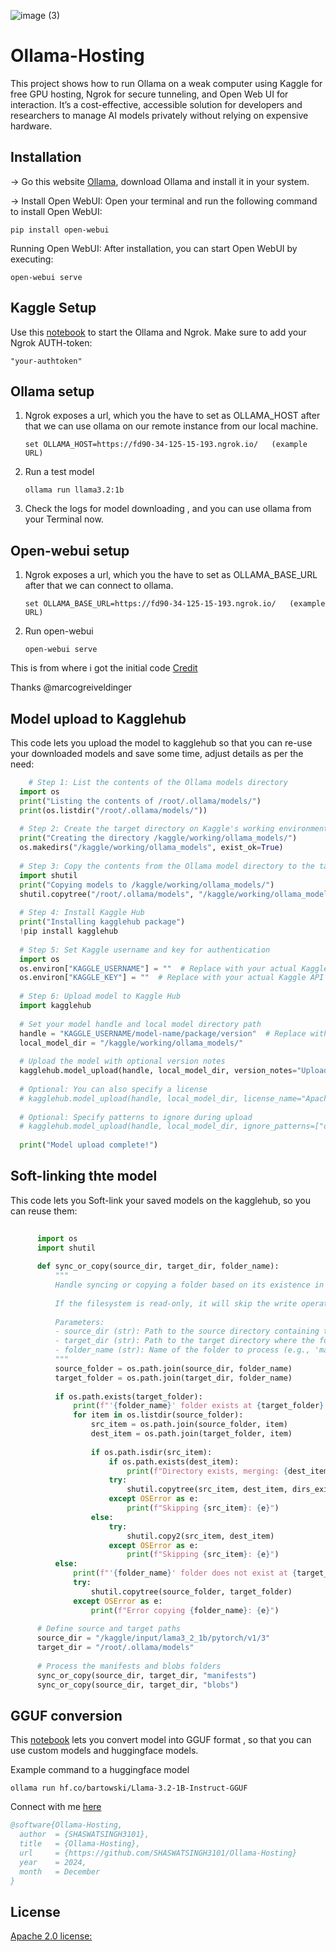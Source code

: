 
![image (3)](https://github.com/user-attachments/assets/7b60a31a-b839-4d9d-be02-c4ce27b7fe5b)



# Ollama-Hosting
This project shows how to run Ollama on a weak computer using Kaggle for free GPU hosting, Ngrok for secure tunneling, and Open Web UI for interaction. It’s a cost-effective, accessible solution for developers and researchers to manage AI models privately without relying on expensive hardware.

## Installation

-> Go this website [Ollama](https://ollama.com/), download Ollama and install it in your system.


-> Install Open WebUI: Open your terminal and run the following command to install Open WebUI:
```
pip install open-webui
```
Running Open WebUI: After installation, you can start Open WebUI by executing:
```
open-webui serve
```
## Kaggle Setup

Use this [notebook](https://github.com/SHASWATSINGH3101/Ollama-Hosting/blob/main/code/ollama-server_KAGGLE.ipynb) to start the Ollama and Ngrok.
Make sure to add your Ngrok AUTH-token:
```
"your-authtoken"
```

## Ollama setup

  1. Ngrok exposes a url, which you the have to set as OLLAMA_HOST after that we can use ollama on our remote instance from our local machine.
        ```
        set OLLAMA_HOST=https://fd90-34-125-15-193.ngrok.io/   (example URL)
        ```
  2. Run a test model
       ```
       ollama run llama3.2:1b
       ```
  3. Check the logs for model downloading , and you can use ollama from your Terminal now.

## Open-webui setup

  1. Ngrok exposes a url, which you the have to set as OLLAMA_BASE_URL after that we can connect to ollama.
     
        ```
        set OLLAMA_BASE_URL=https://fd90-34-125-15-193.ngrok.io/   (example URL)
        ``` 
  3. Run open-webui
     
       ```
       open-webui serve
       ```
This is from where i got the initial code [Credit](https://github.com/marcogreiveldinger/videos/blob/main/ollama-ai/run-on-colab/ollama-ai-colab.ipynb)

Thanks @marcogreiveldinger

## Model upload to Kagglehub

  This code lets you upload the model to kagglehub so that you can re-use your downloaded models and save some time, adjust details as per the need:

  ```python
      # Step 1: List the contents of the Ollama models directory
    import os
    print("Listing the contents of /root/.ollama/models/")
    print(os.listdir("/root/.ollama/models/"))
    
    # Step 2: Create the target directory on Kaggle's working environment
    print("Creating the directory /kaggle/working/ollama_models/")
    os.makedirs("/kaggle/working/ollama_models", exist_ok=True)
    
    # Step 3: Copy the contents from the Ollama model directory to the target directory
    import shutil
    print("Copying models to /kaggle/working/ollama_models/")
    shutil.copytree("/root/.ollama/models", "/kaggle/working/ollama_models", dirs_exist_ok=True)
    
    # Step 4: Install Kaggle Hub
    print("Installing kagglehub package")
    !pip install kagglehub
    
    # Step 5: Set Kaggle username and key for authentication
    import os
    os.environ["KAGGLE_USERNAME"] = ""  # Replace with your actual Kaggle username
    os.environ["KAGGLE_KEY"] = ""  # Replace with your actual Kaggle API key
    
    # Step 6: Upload model to Kaggle Hub
    import kagglehub
    
    # Set your model handle and local model directory path
    handle = "KAGGLE_USERNAME/model-name/package/version"  # Replace with your model handle
    local_model_dir = "/kaggle/working/ollama_models/"
    
    # Upload the model with optional version notes
    kagglehub.model_upload(handle, local_model_dir, version_notes="Upload date :- 02/12/2024")
    
    # Optional: You can also specify a license
    # kagglehub.model_upload(handle, local_model_dir, license_name="Apache 2.0")
    
    # Optional: Specify patterns to ignore during upload
    # kagglehub.model_upload(handle, local_model_dir, ignore_patterns=["original/", "*.tmp"])
    
    print("Model upload complete!")

```

## Soft-linking thte model

  This code lets you Soft-link your saved models on the kagglehub, so you can reuse them:

  ```python
    
        import os
        import shutil
        
        def sync_or_copy(source_dir, target_dir, folder_name):
            """
            Handle syncing or copying a folder based on its existence in the target directory.
            
            If the filesystem is read-only, it will skip the write operation.
            
            Parameters:
            - source_dir (str): Path to the source directory containing the folder to copy.
            - target_dir (str): Path to the target directory where the folder should be copied or synced.
            - folder_name (str): Name of the folder to process (e.g., 'manifests', 'blobs').
            """
            source_folder = os.path.join(source_dir, folder_name)
            target_folder = os.path.join(target_dir, folder_name)
        
            if os.path.exists(target_folder):
                print(f"'{folder_name}' folder exists at {target_folder}. Copying contents...")
                for item in os.listdir(source_folder):
                    src_item = os.path.join(source_folder, item)
                    dest_item = os.path.join(target_folder, item)
                    
                    if os.path.isdir(src_item):
                        if os.path.exists(dest_item):
                            print(f"Directory exists, merging: {dest_item}")
                        try:
                            shutil.copytree(src_item, dest_item, dirs_exist_ok=True)
                        except OSError as e:
                            print(f"Skipping {src_item}: {e}")
                    else:
                        try:
                            shutil.copy2(src_item, dest_item)
                        except OSError as e:
                            print(f"Skipping {src_item}: {e}")
            else:
                print(f"'{folder_name}' folder does not exist at {target_dir}. Copying the entire folder...")
                try:
                    shutil.copytree(source_folder, target_folder)
                except OSError as e:
                    print(f"Error copying {folder_name}: {e}")
        
        # Define source and target paths
        source_dir = "/kaggle/input/lama3_2_1b/pytorch/v1/3"
        target_dir = "/root/.ollama/models"
        
        # Process the manifests and blobs folders
        sync_or_copy(source_dir, target_dir, "manifests")
        sync_or_copy(source_dir, target_dir, "blobs")
```

## GGUF conversion

  This [notebook](https://github.com/SHASWATSINGH3101/Ollama-Hosting/blob/main/code/GGUF%20converts%20.ipynb) lets you convert model into GGUF format , so that you can use custom models and     huggingface models.

  
  Example command to a huggingface model
  ```
  ollama run hf.co/bartowski/Llama-3.2-1B-Instruct-GGUF
  ```



Connect with me [here](https://www.linkedin.com/in/shaswat-singh-43821826a/)


```bibtex
@software{Ollama-Hosting,
  author  = {SHASWATSINGH3101},
  title   = {Ollama-Hosting},
  url     = {https://github.com/SHASWATSINGH3101/Ollama-Hosting}
  year    = 2024,
  month   = December
}
```

## License

[Apache 2.0 license:](https://www.apache.org/licenses/LICENSE-2.0)
